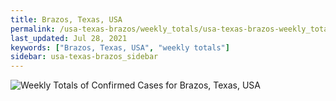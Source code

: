 ```yaml
---
title: Brazos, Texas, USA
permalink: /usa-texas-brazos/weekly_totals/usa-texas-brazos-weekly_totals.html
last_updated: Jul 28, 2021
keywords: ["Brazos, Texas, USA", "weekly totals"]
sidebar: usa-texas-brazos_sidebar
---
```


![Weekly Totals of Confirmed Cases for Brazos, Texas, USA](/covid_tracker/images/graphs/usa-texas-brazos-weekly_totals_graph.png)
